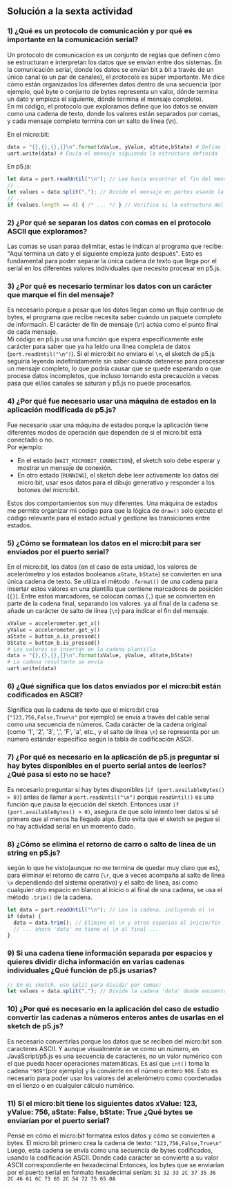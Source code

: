 ## Solución a la sexta actividad
### 1) ¿Qué es un protocolo de comunicación y por qué es importante en la comunicación serial?
Un protocolo de comunicacíon es un conjunto de reglas que definen cómo se estructuran e interpretan los datos que se envían entre dos sistemas. En la comunicación serial, donde los datos se envían bit a bit a través de un único canal (o un par de canales), el protocolo es súper importante. Me dice cómo están organizados los diferentes datos dentro de una secuencia (por ejemplo, qué byte o conjunto de bytes representa un valor, dónde termina un dato y empieza el siguiente, dónde termina el mensaje completo).   
En mi código, el protocolo que exploramos define que los datos se envían como una cadena de texto, donde los valores están separados por comas, y cada mensaje completo termina con un salto de línea (\n).

En el micro:bit:
```Python
data = "{},{},{},{}\n".format(xValue, yValue, aState,bState) # Define la estructura del mensaje
uart.write(data) # Envía el mensaje siguiendo la estructura definida
```  
En p5.js:
``` js
let data = port.readUntil("\n"); // Lee hasta encontrar el fin del mensaje
// ...
let values = data.split(","); // Divide el mensaje en partes usando la coma como separador
// ...
if (values.length == 4) { /* ... */ } // Verifica si la estructura del mensaje es correcta (4 partes)
```
### 2) ¿Por qué se separan los datos con comas en el protocolo ASCII que exploramos?
Las comas se usan paraa delimitar, estas le indican al programa que recibe: "Aquí termina un dato y el siguiente empieza justo después". Esto es fundamental para poder separar la única cadena de texto que llega por el serial en los diferentes valores individuales que necesito procesar en p5.js.

### 3) ¿Por qué es necesario terminar los datos con un carácter que marque el fin del mensaje?
Es necesario porque a pesar que los datos llegan como un flujo continuo de bytes, el programa que recibe necesita saber cuándo un paquete completo de informacín. El carácter de fin de mensaje (\n) actúa como el punto final de cada mensaje.  
Mi código en p5.js usa una función que espera específicamente este carácter para saber que ya ha leído una línea completa de datos (```port.readUntil("\n")```). Si el micro:bit no enviara el ```\n```, el sketch de p5.js seguiría leyendo indefinidamente sin saber cuándo detenerse para procesar un mensaje completo, lo que podría causar que se quede esperando o que procese datos incompletos, que incluso tomando esta precaución a veces pasa que el/los canales se saturan y p5.js no puede procesarlos.

### 4) ¿Por qué fue necesario usar una máquina de estados en la aplicación modificada de p5.js?
Fue necesario usar una máquina de estados porque la aplicación tiene diferentes modos de operación que dependen de si el micro:bit está conectado o no.   
Por ejemplo:
- En el estado (```WAIT_MICROBIT_CONNECTION```), el sketch solo debe esperar y mostrar un mensaje de conexión.
- En otro estado (```RUNNING```), el sketch debe leer activamente los datos del micro:bit, usar esos datos para el dibujo generativo y responder a los botones del micro:bit.

Estos dos comportamientos son muy diferentes. Una máquina de estados me permite organizar mi código para que la lógica de ```draw()``` solo ejecute el código relevante para el estado actual y gestione las transiciones entre estados.

### 5) ¿Cómo se formatean los datos en el micro:bit para ser enviados por el puerto serial?
En el micro:bit, los datos (en el caso de esta unidad, los valores de acelerómetro y los estados booleanos ```aState```, ```bState```) se convierten en una única cadena de texto. Se utiliza el método ```.format()``` de una cadena para insertar estos valores en una plantilla que contiene marcadores de posición (```{}```). Entre estos marcadores, se colocan comas (```,```) que se convierten en parte de la cadena final, separando los valores. ya al final de la cadena se añade un carácter de salto de línea (```\n```) para indicar el fin del mensaje.
```python
xValue = accelerometer.get_x()
yValue = accelerometer.get_y()
aState = button_a.is_pressed()
bState = button_b.is_pressed()
# Los valores se insertan en la cadena plantilla
data = "{},{},{},{}\n".format(xValue, yValue, aState,bState)
# La cadena resultante se envía
uart.write(data)
```

### 6) ¿Qué significa que los datos enviados por el micro:bit están codificados en ASCII?
Significa que la cadena de texto que el micro:bit crea (```"123,756,False,True\n"``` por ejemplo) se envía a través del cable serial como una secuencia de números. Cada carácter de la cadena original (como '1', '2', '3', ',', 'F', 'a', etc., y el salto de línea ```\n```) se representa por un número estándar específico según la tabla de codificación ASCII.

### 7) ¿Por qué es necesario en la aplicación de p5.js preguntar si hay bytes disponibles en el puerto serial antes de leerlos? ¿Qué pasa si esto no se hace?
Es necesario preguntar si hay bytes disponibles (```if (port.availableBytes() > 0)```) antes de llamar a ```port.readUntil("\n")``` porque ```readUntil()``` es una función que pausa la ejecución del sketch. Entonces usar ```if (port.availableBytes() > 0)```, asegura de que solo intento leer datos si sé primero que al menos ha llegado algo. Esto evita que el sketch se pegue si no hay actividad serial en un momento dado.

### 8) ¿Cómo se elimina el retorno de carro o salto de línea de un string en p5.js?  
según lo que he visto(aunque no me termina de quedar muy claro que es), para eliminar el retorno de carro (```\r```, que a veces acompaña al salto de línea ```\n``` dependiendo del sistema operativo) y el salto de línea, así como cualquier otro espacio en blanco al inicio o al final de una cadena, se usa el método ```.trim()``` de la cadena.

```js
let data = port.readUntil("\n"); // Leo la cadena, incluyendo el \n
if (data) {
  data = data.trim(); // Elimino el \n y otros espacios al inicio/fin
  // ... ahora 'data' no tiene el \n al final ...
}
```

### 9) Si una cadena tiene información separada por espacios y quieres dividir dicha información en varias cadenas individuales ¿Qué función de p5.js usarías?
```js
// En mi sketch, uso split para dividir por comas:
let values = data.split(","); // Divide la cadena 'data' donde encuentra ',' y guarda las partes en el array 'values'
```

### 10) ¿Por qué es necesario en la aplicación del caso de estudio convertir las cadenas a números enteros antes de usarlas en el sketch de p5.js?
Es necesario convertirlas porque los datos que se reciben del micro:bit son caracteres ASCII. Y aunque visualmente se ve como un número, en JavaScript/p5.js es una secuencia de caracteres, no un valor numérico con el que pueda hacer operaciones matemáticas. Es así que ```int()``` toma la cadena ```"969"```(por ejemplo) y la convierte en el número entero ```969```. Esto es necesario para poder usar los valores del acelerómetro como coordenadas en el lienzo o en cualquier cálculo numérico.

### 11) Si el micro:bit tiene los siguientes datos xValue: 123, yValue: 756, aState: False, bState: True ¿Qué bytes se enviarían por el puerto serial?
Pensé en cómo el micro:bit formatea estos datos y cómo se convierten a bytes. El micro:bit primero crea la cadena de texto:
```"123,756,False,True\n"``` Luego, esta cadena se envía como una secuencia de bytes codificados, usando la codificación ASCII. Donde cada carácter se convierte a su valor ASCII correspondiente en hexadecimal
Entonces, los bytes que se enviarían por el puerto serial en formato hexadecimal serían:
```31 32 33 2C 37 35 36 2C 46 61 6C 73 65 2C 54 72 75 65 0A```
